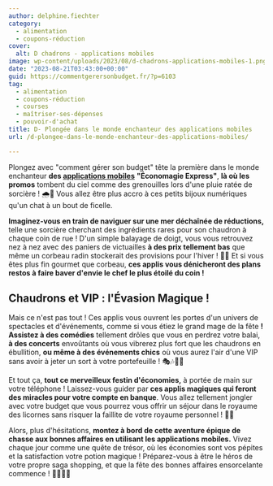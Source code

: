 ```yaml
---
author: delphine.fiechter
category:
  - alimentation
  - coupons-réduction
cover:
  alt: D chadrons - applications mobiles
image: wp-content/uploads/2023/08/d-chadrons-applications-mobiles-1.png
date: "2023-08-21T03:43:00+00:00"
guid: https://commentgerersonbudget.fr/?p=6103
tag:
  - alimentation
  - coupons-réduction
  - courses
  - maîtriser-ses-dépenses
  - pouvoir-d'achat
title: D- Plongée dans le monde enchanteur des applications mobiles
url: /d-plongee-dans-le-monde-enchanteur-des-applications-mobiles/

---
```

Plongez avec "comment gérer son budget" tête la première dans le monde enchanteur **des [applications mobiles](http://annuaire.empocher.net/annuaire/economiser/appli-pour-economiser/ "applications mobiles")** **"Économagie Express"**, **là où les promos** tombent du ciel comme des grenouilles lors d'une pluie ratée de sorcière ! 🌧️🐸 Vous allez être plus accro à ces petits bijoux numériques qu'un chat à un bout de ficelle.

**Imaginez-vous en train de naviguer sur une mer déchaînée de réductions,** telle une sorcière cherchant des ingrédients rares pour son chaudron à chaque coin de rue ! D'un simple balayage de doigt, vous vous retrouvez nez à nez avec des paniers de victuailles **à des prix tellement bas** que même un corbeau radin stockerait des provisions pour l'hiver ! 🦉🍏 Et si vous êtes plus fin gourmet que corbeau, **ces applis vous dénicheront des plans restos à faire baver d'envie le chef le plus étoilé du coin !**

## Chaudrons et VIP : l'Évasion Magique !

Mais ce n'est pas tout ! Ces applis vous ouvrent les portes d'un univers de spectacles et d'événements, comme si vous étiez le grand mage de la fête **! Assistez à des comédies** tellement drôles que vous en perdrez votre balai, **à des concerts** envoûtants où vous vibrerez plus fort que les chaudrons en ébullition, **ou même à des événements chics** où vous aurez l'air d'une VIP sans avoir à jeter un sort à votre portefeuille ! 🎭🎶🧙‍♀️

Et tout ça, **tout ce merveilleux festin d'économies,** à portée de main sur votre téléphone ! Laissez-vous guider par **ces applis magiques qui feront des miracles pour votre compte en banque**. Vous allez tellement jongler avec votre budget que vous pourrez vous offrir un séjour dans le royaume des licornes sans risquer la faillite de votre royaume personnel ! 🦄✨

Alors, plus d'hésitations, **montez à bord de cette aventure épique de chasse aux bonnes affaires en utilisant les applications mobiles.** Vivez chaque jour comme une quête de trésor, où les économies sont vos pépites et la satisfaction votre potion magique ! Préparez-vous à être le héros de votre propre saga shopping, et que la fête des bonnes affaires ensorcelante commence ! 🎉🎊🧙‍♂️
